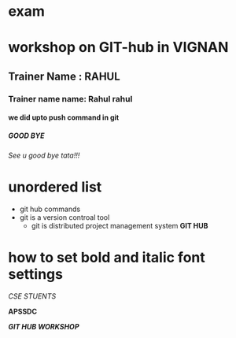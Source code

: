 # exam
# workshop on GIT-hub in VIGNAN
## Trainer Name : RAHUL
### Trainer name name: Rahul rahul
#### we did upto push command in git
##### GOOD BYE
###### See u good bye tata!!!


# unordered list
- git hub commands
- git is a version controal tool
  - git is distributed project management system 
  **GIT HUB**
# how to set bold and italic font settings
*CSE STUENTS*

**APSSDC**

***GIT HUB WORKSHOP***
